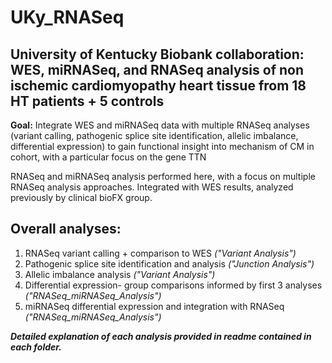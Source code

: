 # UKy_RNASeq
## University of Kentucky Biobank collaboration: WES, miRNASeq, and RNASeq analysis of non ischemic cardiomyopathy heart tissue from 18 HT patients + 5 controls

**Goal:** Integrate WES and miRNASeq data with multiple RNASeq analyses (variant calling, pathogenic splice site identification, allelic imbalance, differential expression) to gain functional insight into mechanism of CM in cohort, with a particular focus on the gene TTN

RNASeq and miRNASeq analysis performed here, with a focus on multiple RNASeq analysis approaches. Integrated with WES results, analyzed previously by clinical bioFX group.

## Overall analyses:
  1. RNASeq variant calling + comparison to WES *("Variant Analysis")*
  2. Pathogenic splice site identification and analysis *("Junction Analysis")*
  3. Allelic imbalance analysis *("Variant Analysis")*
  4. Differential expression- group comparisons informed by first 3 analyses *("RNASeq_miRNASeq_Analysis")*
  5. miRNASeq differential expression and integration with RNASeq *("RNASeq_miRNASeq_Analysis")*
  
 ***Detailed explanation of each analysis provided in readme contained in each folder.***
